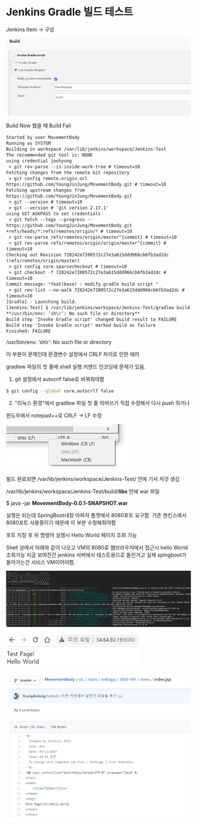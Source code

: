 # Jenkins Gradle 빌드 테스트

Jenkins Item → 구성

![Jenkins%20Gradle%20%E1%84%87%E1%85%B5%E1%86%AF%E1%84%83%E1%85%B3%20%E1%84%90%E1%85%A6%E1%84%89%E1%85%B3%E1%84%90%E1%85%B3%203d4c89a2ab934c5dbb6d5789d597f89b/Untitled.png](Jenkins%20Gradle%20%E1%84%87%E1%85%B5%E1%86%AF%E1%84%83%E1%85%B3%20%E1%84%90%E1%85%A6%E1%84%89%E1%85%B3%E1%84%90%E1%85%B3%203d4c89a2ab934c5dbb6d5789d597f89b/Untitled.png)

Build Now 했을 때 Build Fail

```
Started by user MovementBody
Running as SYSTEM
Building in workspace /var/lib/jenkins/workspace/Jenkins-Test
The recommended git tool is: NONE
using credential joohyung
 > git rev-parse --is-inside-work-tree # timeout=10
Fetching changes from the remote Git repository
 > git config remote.origin.url https://github.com/YoungJinJung/MovementBody.git # timeout=10
Fetching upstream changes from https://github.com/YoungJinJung/MovementBody.git
 > git --version # timeout=10
 > git --version # 'git version 2.17.1'
using GIT_ASKPASS to set credentials 
 > git fetch --tags --progress -- https://github.com/YoungJinJung/MovementBody.git +refs/heads/*:refs/remotes/origin/* # timeout=10
 > git rev-parse refs/remotes/origin/master^{commit} # timeout=10
 > git rev-parse refs/remotes/origin/origin/master^{commit} # timeout=10
Checking out Revision 728242e7200572c27e3a615ddd966cb6fb3ad2dc (refs/remotes/origin/master)
 > git config core.sparsecheckout # timeout=10
 > git checkout -f 728242e7200572c27e3a615ddd966cb6fb3ad2dc # timeout=10
Commit message: "feat(base) : modify gradle build script "
 > git rev-list --no-walk 728242e7200572c27e3a615ddd966cb6fb3ad2dc # timeout=10
[Gradle] - Launching build.
[Jenkins-Test] $ /var/lib/jenkins/workspace/Jenkins-Test/gradlew build
**/usr/bin/env: ‘sh\r’: No such file or directory**
Build step 'Invoke Gradle script' changed build result to FAILURE
Build step 'Invoke Gradle script' marked build as failure
Finished: FAILURE
```

/usr/bin/env: ‘sh\r’: No such file or directory

이 부분이 문제인데 환경변수 설정에서 CRLF 차이로 인한 에러

gradlew 파일의 첫 줄에 shell 실행 커맨드 인코딩에 문제가 있음.

1. git 설정에서 autocrlf false로 바꿔줘야함

```bash
$ git config --global core.autocrlf false
```

2. "리눅스 환경"에서 gradlew 파일 첫 줄 띄어쓰기 직접 수정해서 다시 push 하거나

윈도우에서 notepad++로 CRLF → LF 수정

![Jenkins%20Gradle%20%E1%84%87%E1%85%B5%E1%86%AF%E1%84%83%E1%85%B3%20%E1%84%90%E1%85%A6%E1%84%89%E1%85%B3%E1%84%90%E1%85%B3%203d4c89a2ab934c5dbb6d5789d597f89b/Untitled%201.png](Jenkins%20Gradle%20%E1%84%87%E1%85%B5%E1%86%AF%E1%84%83%E1%85%B3%20%E1%84%90%E1%85%A6%E1%84%89%E1%85%B3%E1%84%90%E1%85%B3%203d4c89a2ab934c5dbb6d5789d597f89b/Untitled%201.png)

빌드 완료되면 /var/lib/jenkins/workspace/Jenkins-Test/ 안에 기서 저것 생김

/var/lib/jenkins/workspace/Jenkins-Test/build/**libs** 안에 war 파일

$ java -jar **MovementBody-0.0.1-SNAPSHOT.war**

실행은 되는데 SpringBoot내장 아파치 톰캣에서 8080포트 요구함. 기존 젠킨스에서 8080포트 사용중이기 때문에 이 부분 수정해줘야함

포트 지정 후 위 명령어 실행시 Hello World 페이지 조회 가능

Shell 상에서 아래와 같이 나오고 VM의 8080로 웹브라우저에서 접근시 hello World 조회가능
지금 보여진건 jenkins 서버에서 테스트용으로 돌린거고 실제 spingboot가 돌아가는건 서비스 VM이어야함.

![Jenkins%20Gradle%20%E1%84%87%E1%85%B5%E1%86%AF%E1%84%83%E1%85%B3%20%E1%84%90%E1%85%A6%E1%84%89%E1%85%B3%E1%84%90%E1%85%B3%203d4c89a2ab934c5dbb6d5789d597f89b/Untitled%202.png](Jenkins%20Gradle%20%E1%84%87%E1%85%B5%E1%86%AF%E1%84%83%E1%85%B3%20%E1%84%90%E1%85%A6%E1%84%89%E1%85%B3%E1%84%90%E1%85%B3%203d4c89a2ab934c5dbb6d5789d597f89b/Untitled%202.png)

![Jenkins%20Gradle%20%E1%84%87%E1%85%B5%E1%86%AF%E1%84%83%E1%85%B3%20%E1%84%90%E1%85%A6%E1%84%89%E1%85%B3%E1%84%90%E1%85%B3%203d4c89a2ab934c5dbb6d5789d597f89b/Untitled%203.png](Jenkins%20Gradle%20%E1%84%87%E1%85%B5%E1%86%AF%E1%84%83%E1%85%B3%20%E1%84%90%E1%85%A6%E1%84%89%E1%85%B3%E1%84%90%E1%85%B3%203d4c89a2ab934c5dbb6d5789d597f89b/Untitled%203.png)

![Jenkins%20Gradle%20%E1%84%87%E1%85%B5%E1%86%AF%E1%84%83%E1%85%B3%20%E1%84%90%E1%85%A6%E1%84%89%E1%85%B3%E1%84%90%E1%85%B3%203d4c89a2ab934c5dbb6d5789d597f89b/Untitled%204.png](Jenkins%20Gradle%20%E1%84%87%E1%85%B5%E1%86%AF%E1%84%83%E1%85%B3%20%E1%84%90%E1%85%A6%E1%84%89%E1%85%B3%E1%84%90%E1%85%B3%203d4c89a2ab934c5dbb6d5789d597f89b/Untitled%204.png)